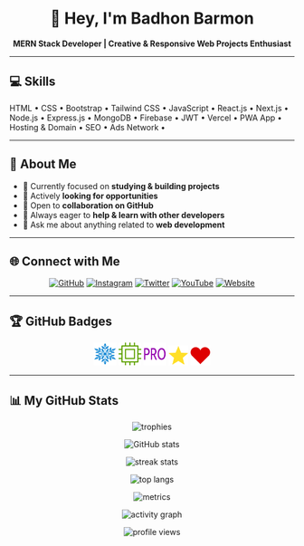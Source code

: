 <h1 align="center">👋 Hey, I'm Badhon Barmon</h1>

<p align="center">
  <strong>MERN Stack Developer | Creative & Responsive Web Projects Enthusiast</strong>
</p>

---

## 💻 Skills

HTML • CSS • Bootstrap • Tailwind CSS • JavaScript • React.js • Next.js • Node.js • Express.js • MongoDB • Firebase • JWT • Vercel •
PWA App • Hosting & Domain • SEO •
Ads Network •

---

## 🚀 About Me

- 🔭 Currently focused on **studying & building projects**
- 🌱 Actively **looking for opportunities**
- 👯 Open to **collaboration on GitHub**
- 🤝 Always eager to **help & learn with other developers**
- 💬 Ask me about anything related to **web development**

---

## 🌐 Connect with Me

<p align="center">
  <a href="https://github.com/bkbadhon"><img src="https://cdn.jsdelivr.net/npm/simple-icons@v3/icons/github.svg" alt="GitHub" height="30"/></a>
  <a href="https://www.instagram.com/bkbadhon/"><img src="https://cdn.jsdelivr.net/npm/simple-icons@v3/icons/instagram.svg" alt="Instagram" height="30"/></a>
  <a href="https://twitter.com/BadhonChandro"><img src="https://cdn.jsdelivr.net/npm/simple-icons@v3/icons/twitter.svg" alt="Twitter" height="30"/></a>
  <a href="https://www.youtube.com/channel/BKBadhonOfficial"><img src="https://cdn.jsdelivr.net/npm/simple-icons@v3/icons/youtube.svg" alt="YouTube" height="30"/></a>
  <a href="https://www.badhon24.wapkiz.com"><img src="https://cdn.jsdelivr.net/npm/simple-icons@v3/icons/internetexplorer.svg" alt="Website" height="30"/></a>
</p>

---

## 🏆 GitHub Badges

<p align="center">
  <a href="https://archiveprogram.github.com/"><img src="https://raw.githubusercontent.com/acervenky/animated-github-badges/master/assets/acbadge.gif" width="40" height="40"></a>
  <a href="https://docs.github.com/en/developers"><img src="https://raw.githubusercontent.com/acervenky/animated-github-badges/master/assets/devbadge.gif" width="40" height="40"></a>
  <a href="https://github.com/pricing"><img src="https://raw.githubusercontent.com/acervenky/animated-github-badges/master/assets/pro.gif" width="40" height="40"></a>
  <a href="https://stars.github.com/"><img src="https://raw.githubusercontent.com/acervenky/animated-github-badges/master/assets/starbadge.gif" width="35" height="35"></a>
  <a href="https://docs.github.com/en/github/supporting-the-open-source-community-with-github-sponsors"><img src="https://raw.githubusercontent.com/acervenky/animated-github-badges/master/assets/sponsorbadge.gif" width="35" height="35"></a>
</p>

---

## 📊 My GitHub Stats

<p align="center">
  <img src="https://github-profile-trophy.vercel.app/?username=bkbadhon&theme=onedark" alt="trophies" />
</p>

<p align="center">
  <img src="https://github-readme-stats.vercel.app/api?username=bkbadhon&show_icons=true&theme=tokyonight" alt="GitHub stats" />
</p>

<p align="center">
  <img src="https://github-readme-streak-stats.herokuapp.com/?user=bkbadhon&theme=tokyonight" alt="streak stats" />
</p>

<p align="center">
  <img src="https://github-readme-stats.vercel.app/api/top-langs/?username=bkbadhon&layout=compact&theme=tokyonight" alt="top langs" />
</p>

<p align="center">
  <img src="https://metrics.lecoq.io/bkbadhon" alt="metrics" />
</p>

<p align="center">
  <img src="https://github-readme-activity-graph.vercel.app/graph?username=bkbadhon&theme=github-compact" alt="activity graph" />
</p>

<p align="center">
  <img src="https://hits.seeyoufarm.com/api/count/incr/badge.svg?url=https://github.com/bkbadhon&count_bg=%2379C83D&title_bg=%23555555&icon=&icon_color=%23E7E7E7&title=Profile+Views&edge_flat=false" alt="profile views" />
</p>
